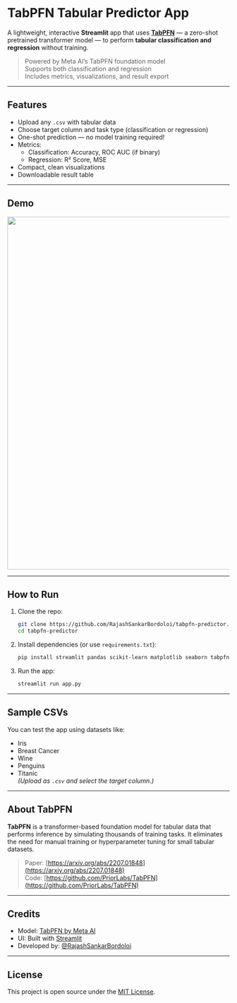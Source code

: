 # TabPFN Tabular Predictor App

A lightweight, interactive **Streamlit** app that uses [**TabPFN**](https://github.com/PriorLabs/TabPFN) — a zero-shot pretrained transformer model — to perform **tabular classification and regression** without training.

> Powered by Meta AI’s TabPFN foundation model  
> Supports both classification and regression  
> Includes metrics, visualizations, and result export

---

## Features

- Upload any `.csv` with tabular data
- Choose target column and task type (classification or regression)
- One-shot prediction — no model training required!
- Metrics:
  - Classification: Accuracy, ROC AUC (if binary)
  - Regression: R² Score, MSE
- Compact, clean visualizations
- Downloadable result table

---

## Demo

<img src="https://user-images.githubusercontent.com/your-screenshot-placeholder" width="800"/>

---

## How to Run

1. Clone the repo:
   ```bash
   git clone https://github.com/RajashSankarBordoloi/tabpfn-predictor.git
   cd tabpfn-predictor
   ```

2. Install dependencies (or use `requirements.txt`):
   ```bash
   pip install streamlit pandas scikit-learn matplotlib seaborn tabpfn
   ```

3. Run the app:
   ```bash
   streamlit run app.py
   ```

---

## Sample CSVs

You can test the app using datasets like:

- Iris
- Breast Cancer
- Wine
- Penguins
- Titanic  
  _(Upload as `.csv` and select the target column.)_

---

## About TabPFN

**TabPFN** is a transformer-based foundation model for tabular data that performs inference by simulating thousands of training tasks. It eliminates the need for manual training or hyperparameter tuning for small tabular datasets.

> Paper: [https://arxiv.org/abs/2207.01848](https://arxiv.org/abs/2207.01848)  
> Code: [https://github.com/PriorLabs/TabPFN](https://github.com/PriorLabs/TabPFN)

---

## Credits

- Model: [TabPFN by Meta AI](https://github.com/PriorLabs/TabPFN)
- UI: Built with [Streamlit](https://streamlit.io/)
- Developed by: [@RajashSankarBordoloi](https://github.com/RajashSankarBordoloi)

---

## License

This project is open source under the [MIT License](LICENSE).
